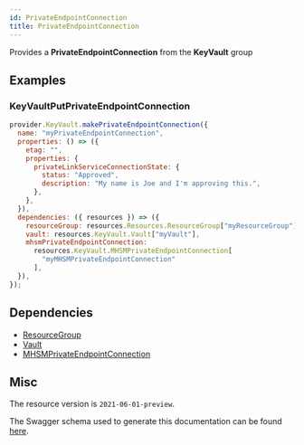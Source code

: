 ```yaml
---
id: PrivateEndpointConnection
title: PrivateEndpointConnection
---
```

Provides a **PrivateEndpointConnection** from the **KeyVault** group
## Examples
### KeyVaultPutPrivateEndpointConnection
```js
provider.KeyVault.makePrivateEndpointConnection({
  name: "myPrivateEndpointConnection",
  properties: () => ({
    etag: "",
    properties: {
      privateLinkServiceConnectionState: {
        status: "Approved",
        description: "My name is Joe and I'm approving this.",
      },
    },
  }),
  dependencies: ({ resources }) => ({
    resourceGroup: resources.Resources.ResourceGroup["myResourceGroup"],
    vault: resources.KeyVault.Vault["myVault"],
    mhsmPrivateEndpointConnection:
      resources.KeyVault.MHSMPrivateEndpointConnection[
        "myMHSMPrivateEndpointConnection"
      ],
  }),
});

```
## Dependencies
- [ResourceGroup](../Resources/ResourceGroup.md)
- [Vault](../KeyVault/Vault.md)
- [MHSMPrivateEndpointConnection](../KeyVault/MHSMPrivateEndpointConnection.md)
## Misc
The resource version is `2021-06-01-preview`.

The Swagger schema used to generate this documentation can be found [here](https://github.com/Azure/azure-rest-api-specs/tree/main/specification/keyvault/resource-manager/Microsoft.KeyVault/preview/2021-06-01-preview/keyvault.json).
